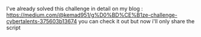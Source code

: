 I've already solved this challenge in detail on my blog : https://medium.com/@kemad951/g%D0%BD%CE%B1ze-challenge-cybertalents-375603b13674 you can check it out
but now i'll only share the script
